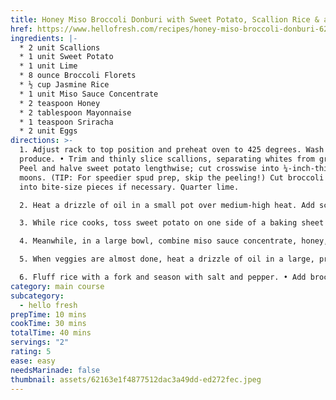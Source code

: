 ```yaml
---
title: Honey Miso Broccoli Donburi with Sweet Potato, Scallion Rice & a Fried Egg
href: https://www.hellofresh.com/recipes/honey-miso-broccoli-donburi-62163e1f4877512dac3a49dd
ingredients: |-
  * 2 unit Scallions
  * 1 unit Sweet Potato
  * 1 unit Lime
  * 8 ounce Broccoli Florets
  * ½ cup Jasmine Rice
  * 1 unit Miso Sauce Concentrate
  * 2 teaspoon Honey
  * 2 tablespoon Mayonnaise
  * 1 teaspoon Sriracha
  * 2 unit Eggs
directions: >-
  1. Adjust rack to top position and preheat oven to 425 degrees. Wash and dry
  produce. • Trim and thinly slice scallions, separating whites from greens.
  Peel and halve sweet potato lengthwise; cut crosswise into ¼-inch-thick half-
  moons. (TIP: For speedier spud prep, skip the peeling!) Cut broccoli florets
  into bite-size pieces if necessary. Quarter lime.

  2. Heat a drizzle of oil in a small pot over medium-high heat. Add scallion whites; cook until slightly softened, 1 minute. • Stir in rice, ¾ cup water (1½ cups for 4 servings), and a pinch of salt. Bring to a boil, then cover and reduce to a low simmer. Cook until rice is tender, 15-18 minutes. • Keep covered off heat until ready to serve.

  3. While rice cooks, toss sweet potato on one side of a baking sheet with a drizzle of oil, salt, and pepper. • Toss broccoli on empty side with a drizzle of oil, salt, and pepper. • Roast on top rack until veggies are browned and tender, 15-20 minutes. TIP: If broccoli finishes before sweet potato, remove from sheet and continue roasting sweet potato.

  4. Meanwhile, in a large bowl, combine miso sauce concentrate, honey, and a big squeeze of lime juice to taste. • In a small bowl, combine mayonnaise with Sriracha to taste. Add water 1 tsp at a time until mixture reaches a drizzling consistency.

  5. When veggies are almost done, heat a drizzle of oil in a large, preferably nonstick, pan over medium heat. Once hot, crack eggs* into pan and cover. (For 4 servings, you may want to cook eggs in batches.) Fry to preference. Season with salt and pepper.

  6. Fluff rice with a fork and season with salt and pepper. • Add broccoli to bowl with honey miso dressing; toss to coat. • Divide rice between bowls; top with broccoli and drizzle with remaining dressing in bowl. Add sweet potato and fried eggs. Drizzle with Sriracha mayo and sprinkle with scallion greens. Serve with any remaining lime wedges on the side.
category: main course
subcategory:
  - hello fresh
prepTime: 10 mins
cookTime: 30 mins
totalTime: 40 mins
servings: "2"
rating: 5
ease: easy
needsMarinade: false
thumbnail: assets/62163e1f4877512dac3a49dd-ed272fec.jpeg
---
```

